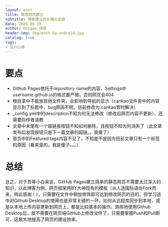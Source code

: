 ```yaml
---
layout: post
title: 静态网页建立
subtitle: 博客建立的关键点总结
date: 2020-06-15
author: Unique_缪缪
header-img: img/post-bg-android.jpg
catalog: true
tags:
- 设计心得
---
```

# 要点
* Github Pages依托于repository name的内容，Settings中username.github.io的格式要严格，否则网页会404
* 根目录中不能放其他文件夹，会影响到导航的显示（cankao文件夹中的内容显示到了标题中，bug原因不明，目前修改为.cankao暂时解决）
* _config.yml中的description不知为何无法修改（修改后网页内容不更新），还需要向作者请教
* 文章中末尾有一个超链接按钮不知如何删除，且按钮不知为何消失了（此文章发布后发现按钮只是下一篇文章的超链。。我傻了）
* 首页中的Featured tags内容不见了，不知是不是因为目前文章只有一个标签的原因（看来是的，我是傻子。。。）
# 总结
总之，对于吾等小白来说，GitHub Pages建立简单的静态网页不需要太过深入的知识，以此博客为例，网页框架用BY大神现有的模板（从人造国际语处Fork而来，特此感谢！），只需要在文件中稍加修饰即可达到修改网页的目的。但学习途中对Github Desktop的使用也是非常关键的一环，如何从远程库同步到本地，或是从本地上传内容更新到网页上，都是比较基本的操作。熟练地使用Github Desktop后，就不需要在网页端GitHub上修改文件了，只需要掌握Push和Pull即可，这极大地提高了网页的建设效率。
